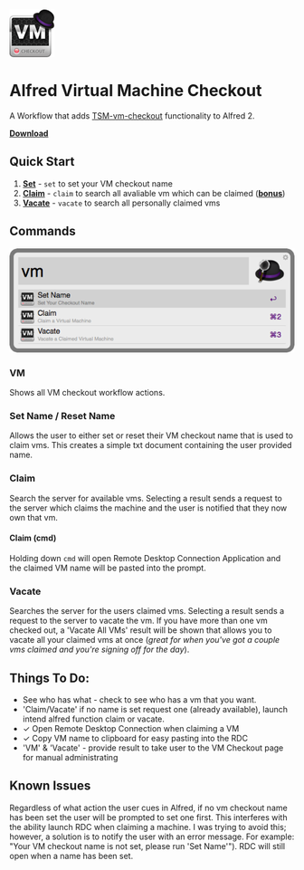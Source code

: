 ![VM Checkout Icon](resources/img/icon.png "VM Checkout")
# Alfred Virtual Machine Checkout

A Workflow that adds [TSM-vm-checkout](https://github.com/Threespot/TSM-vm-checkout) functionality to Alfred 2.

[__Download__](http://cl.ly/0W253r0f160S)

## Quick Start
1. [__Set__](#set-name--reset-name) - `set` to set your VM checkout name
2. [__Claim__](#claim) - `claim` to search all avaliable vm which can be claimed  ([__bonus__](#claim-cmd))
3. [__Vacate__](#vacate) - `vacate` to search all personally claimed vms

## Commands

![VM Command Screenshot](resources/img/vm_screenshot.png "screenshot")

### VM
Shows all VM checkout workflow actions.
### Set Name / Reset Name
Allows the user to either set or reset their VM checkout name that is used to claim vms. This creates a simple txt document containing the user provided name.
### Claim
Search the server for available vms.  Selecting a result sends a request to the server which claims the machine and the user is notified that they now own that vm.
#### Claim (cmd)
Holding down `cmd` will open Remote Desktop Connection Application and the claimed VM name will be pasted into the prompt.
### Vacate
Searches the server for the users claimed vms. Selecting a result sends a request to the server to vacate the vm.
If you have more than one vm checked out, a 'Vacate All VMs' result will be shown that allows you to vacate all your claimed vms at once (*great for when you've got a couple vms claimed and you're signing off for the day*).

## Things To Do:
- See who has what - check to see who has a vm that you want.
- 'Claim/Vacate' if no name is set request one (already available), launch intend alfred function claim or vacate.
- &#x2713; Open Remote Desktop Connection when claiming a VM
- &#x2713; Copy VM name to clipboard for easy pasting into the RDC
- 'VM' & 'Vacate' - provide result to take user to the VM Checkout page for manual administrating

## Known Issues
Regardless of what action the user cues in Alfred, if no vm checkout name has been set the user will be prompted to set one first. This interferes with the ability launch RDC when claiming a machine.  I was trying to avoid this; however, a solution is to notify the user with an error message. For example:  "Your VM checkout name is not set, please run 'Set Name'").  RDC will still open when a name has been set.
